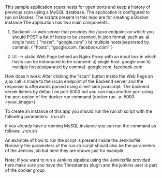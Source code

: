 This sample application scans hosts for open ports and keep a history of previous scan using a MySQL database.
The application is configured to run on Docker.
The scripts present in this repo are for creating a Docker instance
The application has two main components:

1) Backend --> web server that provides the /scan endpoint on which you should 
			   POST a list of hosts to be scanned, in json format, such as:
				a) single host: { "hosts": "google.com" }
				b) multiple hosts(separated by comma): { "hosts": "google.com, facebook.com" } 

2) UI --> static Web Page behind an Nginx Proxy with an input box in which hosts can be introduced to be scanned:
				a) single host: google.com
				b) multiple hosts(separated by comma): google.com, facebook.com

How does it work:
After clicking the "scan" button inside the Web Page an ajax call is made to the /scan endpoint of the Backend server
and the response is afterwards parsed using client-side javascript. The backend server listens by default on port 5000 
but you can map another port using the port option of the docker run command (docker run -p <port>:5000 <your_image>)

To create an instance of this app you should run the run.sh script with the following parameters:
	./run.sh <MySQLAddress> <MySqlDatabaseName> <MySQLUser> <MySQLPassword> <DeployMySql>

if you already have a running MySQL instance you can run the command as follows:
	./run.sh <MySQLAddress> <MySqlDatabaseName> <MySQLUser> <MySQLPassword>

An example of how to run the script is present inside the Jenkinsfile.
Normally the parameters of the run.sh script should also be the parameters of the Jenkins job but here they are shown 
just for example.

Note:
If you want to run a Jenkins pipeline using the Jenkinsfile provided here make sure you have 
the Timestamps plugin and the jenkins user is part of the docker group
